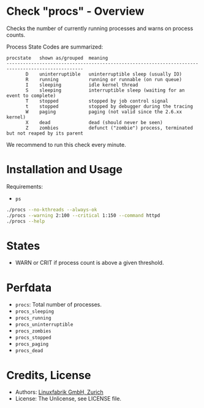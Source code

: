 # Check "procs" - Overview

Checks the number of currently running processes and warns on process counts.

Process State Codes are summarized:

    procstate   shown as/grouped  meaning
    --------------------------------------------------------------------------------------------------
           D    uninterruptible   uninterruptible sleep (usually IO)
           R    running           running or runnable (on run queue)
           I    sleeping          idle kernel thread
           S    sleeping          interruptible sleep (waiting for an event to complete)
           T    stopped           stopped by job control signal
           t    stopped           stopped by debugger during the tracing
           W    paging            paging (not valid since the 2.6.xx kernel)
           X    dead              dead (should never be seen)
           Z    zombies           defunct ("zombie") process, terminated but not reaped by its parent

We recommend to run this check every minute.


# Installation and Usage

Requirements:
* `ps`

```bash
./procs --no-kthreads --always-ok
./procs --warning 2:100 --critical 1:150 --command httpd
./procs --help
```


# States

* WARN or CRIT if process count is above a given threshold.


# Perfdata

* `procs`: Total number of processes.
* `procs_sleeping`
* `procs_running`
* `procs_uninterruptible`
* `procs_zombies`
* `procs_stopped`
* `procs_paging`
* `procs_dead`


# Credits, License

* Authors: [Linuxfabrik GmbH, Zurich](https://www.linuxfabrik.ch)
* License: The Unlicense, see LICENSE file.
